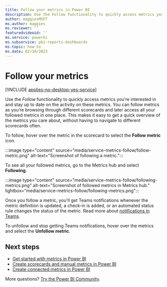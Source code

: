 ```yaml
---
title: Follow your metrics in Power BI
description: Use the Follow functionality to quickly access metrics you’re interested in and stay up to date on the activity on these metrics.
author: maggiesMSFT
ms.author: maggies
ms.reviewer: ''
featuredvideoid: ''
ms.service: powerbi
ms.subservice: pbi-reports-dashboards
ms.topic: how-to
ms.date: 02/16/2023
---
```


# Follow your metrics

[!INCLUDE [applies-no-desktop-yes-service](../includes/applies-no-desktop-yes-service.md)]

Use the _Follow_ functionality to quickly access metrics you’re interested in and stay up to date on the activity on these metrics. You can follow metrics as you’re browsing through different scorecards and later access all your followed metrics in one place. This makes it easy to get a quick overview of the metrics you care about, without having to navigate to different scorecards often.

To follow, hover over the metric in the scorecard to select the **Follow metric** icon.

:::image type="content" source="media/service-metrics-follow/follow-metric.png" alt-text="Screenshot of following a metric.":::

To see all your followed metrics, go to the Metrics hub and select **Following**.

:::image type="content" source="media/service-metrics-follow/following-metrics.png" alt-text="Screenshot of followed metrics in Metrics hub." lightbox="media/service-metrics-follow/following-metrics.png":::

Once you follow a metric, you'll get Teams notifications whenever the metric definition is updated, a check-in is added, or an automated status rule changes the status of the metric. Read more about [notifications in Teams](../collaborate-share/service-teams-notifications.md).

To unfollow and stop getting Teams notifications, hover over the metrics and select the **Unfollow metric**.

## Next steps

- [Get started with metrics in Power BI](service-goals-introduction.md)
- [Create scorecards and manual metrics in Power BI](service-goals-create.md)
- [Create connected metrics in Power BI](service-goals-create-connected.md)

More questions? [Try the Power BI Community](https://community.powerbi.com/).
